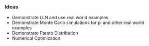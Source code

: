 ### Ideas

 * Demonstrate LLN and use real world examples
 * Demonstrate Monte Carlo simulations for pi and other real world examples
 * Demonstrate Pareto Distribution
 * Numerical Optimization
